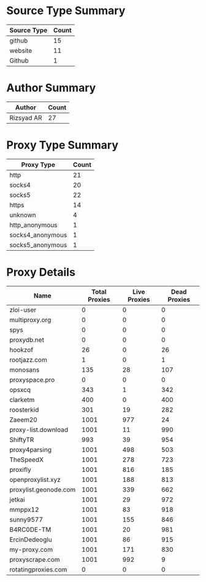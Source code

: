 # Source Type Summary

| Source Type | Count |
|-------------|-------|
| github | 15 |
| website | 11 |
| Github | 1 |


# Author Summary

| Author | Count |
|--------|-------|
| Rizsyad AR | 27 |


# Proxy Type Summary

| Proxy Type | Count |
|------------|-------|
| http | 21 |
| socks4 | 20 |
| socks5 | 22 |
| https | 14 |
| unknown | 4 |
| http_anonymous | 1 |
| socks4_anonymous | 1 |
| socks5_anonymous | 1 |


# Proxy Details

| Name | Total Proxies | Live Proxies | Dead Proxies |
|------|---------------|--------------|---------------|
| zloi-user | 0 | 0 | 0 |
| multiproxy.org | 0 | 0 | 0 |
| spys | 0 | 0 | 0 |
| proxydb.net | 0 | 0 | 0 |
| hookzof | 26 | 0 | 26 |
| rootjazz.com | 1 | 0 | 1 |
| monosans | 135 | 28 | 107 |
| proxyspace.pro | 0 | 0 | 0 |
| opsxcq | 343 | 1 | 342 |
| clarketm | 400 | 0 | 400 |
| roosterkid | 301 | 19 | 282 |
| Zaeem20 | 1001 | 977 | 24 |
| proxy-list.download | 1001 | 11 | 990 |
| ShiftyTR | 993 | 39 | 954 |
| proxy4parsing | 1001 | 498 | 503 |
| TheSpeedX | 1001 | 278 | 723 |
| proxifly | 1001 | 816 | 185 |
| openproxylist.xyz | 1001 | 188 | 813 |
| proxylist.geonode.com | 1001 | 339 | 662 |
| jetkai | 1001 | 29 | 972 |
| mmppx12 | 1001 | 83 | 918 |
| sunny9577 | 1001 | 155 | 846 |
| B4RC0DE-TM | 1001 | 20 | 981 |
| ErcinDedeoglu | 1001 | 86 | 915 |
| my-proxy.com | 1001 | 171 | 830 |
| proxyscrape.com | 1001 | 992 | 9 |
| rotatingproxies.com | 0 | 0 | 0 |
